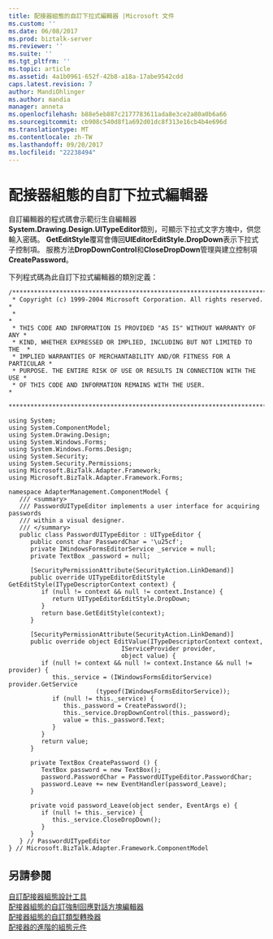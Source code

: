 ```yaml
---
title: 配接器組態的自訂下拉式編輯器 |Microsoft 文件
ms.custom: ''
ms.date: 06/08/2017
ms.prod: biztalk-server
ms.reviewer: ''
ms.suite: ''
ms.tgt_pltfrm: ''
ms.topic: article
ms.assetid: 4a1b0961-652f-42b8-a18a-17abe9542cdd
caps.latest.revision: 7
author: MandiOhlinger
ms.author: mandia
manager: anneta
ms.openlocfilehash: b88e5eb887c2177783611ada8e3ce2a80a0b6a66
ms.sourcegitcommit: cb908c540d8f1a692d01dc8f313e16cb4b4e696d
ms.translationtype: MT
ms.contentlocale: zh-TW
ms.lasthandoff: 09/20/2017
ms.locfileid: "22238494"
---
```

# <a name="custom-drop-down-editor-for-adapter-configuration"></a>配接器組態的自訂下拉式編輯器
自訂編輯器的程式碼會示範衍生自編輯器**System.Drawing.Design.UITypeEditor**類別，可顯示下拉式文字方塊中，供您輸入密碼。 **GetEditStyle**覆寫會傳回**UIEditorEditStyle.DropDown**表示下拉式子控制項。 服務方法**DropDownControl**和**CloseDropDown**管理與建立控制項**CreatePassword**。  
  
 下列程式碼為此自訂下拉式編輯器的類別定義：  
  
```  
/*************************************************************************  
 * Copyright (c) 1999-2004 Microsoft Corporation. All rights reserved.   *  
 *                                                                       *  
 * THIS CODE AND INFORMATION IS PROVIDED "AS IS" WITHOUT WARRANTY OF ANY *  
 * KIND, WHETHER EXPRESSED OR IMPLIED, INCLUDING BUT NOT LIMITED TO THE  *  
 * IMPLIED WARRANTIES OF MERCHANTABILITY AND/OR FITNESS FOR A PARTICULAR *  
 * PURPOSE. THE ENTIRE RISK OF USE OR RESULTS IN CONNECTION WITH THE USE *  
 * OF THIS CODE AND INFORMATION REMAINS WITH THE USER.                   *  
 *************************************************************************/  
  
using System;  
using System.ComponentModel;  
using System.Drawing.Design;  
using System.Windows.Forms;  
using System.Windows.Forms.Design;  
using System.Security;  
using System.Security.Permissions;  
using Microsoft.BizTalk.Adapter.Framework;  
using Microsoft.BizTalk.Adapter.Framework.Forms;  
  
namespace AdapterManagement.ComponentModel {  
   /// <summary>  
   /// PasswordUITypeEditor implements a user interface for acquiring passwords  
   /// within a visual designer.  
   /// </summary>  
   public class PasswordUITypeEditor : UITypeEditor {  
      public const char PasswordChar = '\u25cf';  
      private IWindowsFormsEditorService _service = null;  
      private TextBox _password = null;  
  
      [SecurityPermissionAttribute(SecurityAction.LinkDemand)]  
      public override UITypeEditorEditStyle GetEditStyle(ITypeDescriptorContext context) {  
         if (null != context && null != context.Instance) {  
            return UITypeEditorEditStyle.DropDown;  
         }  
         return base.GetEditStyle(context);  
      }  
  
      [SecurityPermissionAttribute(SecurityAction.LinkDemand)]  
      public override object EditValue(ITypeDescriptorContext context,   
                               IServiceProvider provider,  
                               object value) {  
         if (null != context && null != context.Instance && null != provider) {  
            this._service = (IWindowsFormsEditorService) provider.GetService   
                        (typeof(IWindowsFormsEditorService));  
            if (null != this._service) {  
               this._password = CreatePassword();  
               this._service.DropDownControl(this._password);  
               value = this._password.Text;  
            }  
         }  
         return value;  
      }  
  
      private TextBox CreatePassword () {  
         TextBox password = new TextBox();  
         password.PasswordChar = PasswordUITypeEditor.PasswordChar;  
         password.Leave += new EventHandler(password_Leave);  
      }  
  
      private void password_Leave(object sender, EventArgs e) {  
         if (null != this._service) {  
            this._service.CloseDropDown();  
         }  
      }  
   } // PasswordUITypeEditor  
} // Microsoft.BizTalk.Adapter.Framework.ComponentModel  
```  
  
## <a name="see-also"></a>另請參閱  
 [自訂配接器組態設計工具](../core/custom-adapter-configuration-designer.md)   
 [配接器組態的自訂強制回應對話方塊編輯器](../core/custom-modal-dialog-editor-for-adapter-configuration.md)   
 [配接器組態的自訂類型轉換器](../core/custom-type-converter-for-adapter-configuration.md)   
 [配接器的進階的組態元件](../core/advanced-configuration-components-for-adapters.md)
